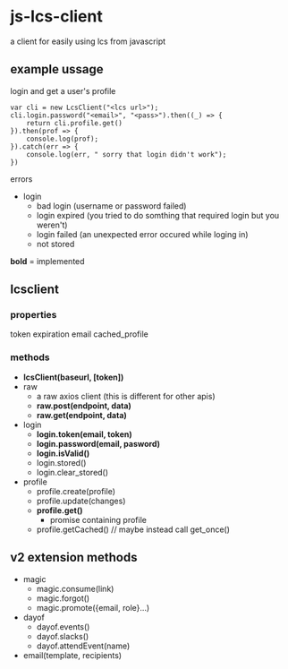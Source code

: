# js-lcs-client
a client for easily using lcs from javascript

## example ussage
login and get a user's profile
```
var cli = new LcsClient("<lcs url>");
cli.login.password("<email>", "<pass>").then((_) => {
    return cli.profile.get()
}).then(prof => {
    console.log(prof);
}).catch(err => {
    console.log(err, " sorry that login didn't work");
})

```
errors
- login
  - bad login (username or password failed)
  - login expired (you tried to do somthing that required login but you weren't)
  - login failed (an unexpected error occured while loging in)
  - not stored

__bold__ = implemented

## lcsclient
### properties
token
expiration
email
cached_profile
### methods
- __lcsClient(baseurl, [token])__
- raw
  - a raw axios client (this is different for other apis)
  - __raw.post(endpoint, data)__
  - __raw.get(endpoint, data)__
- login
  - __login.token(email, token)__
  - __login.password(email, pasword)__
  - __login.isValid()__
  - login.stored()
  - login.clear_stored()
- profile
  - profile.create(profile)
  - profile.update(changes)
  - __profile.get()__
    - promise containing profile
  - profile.getCached() // maybe instead call get_once()

## v2 extension methods
- magic
  - magic.consume(link)
  - magic.forgot()
  - magic.promote({email, role}...)
- dayof
  - dayof.events()
  - dayof.slacks()
  - dayof.attendEvent(name)
- email(template, recipients)